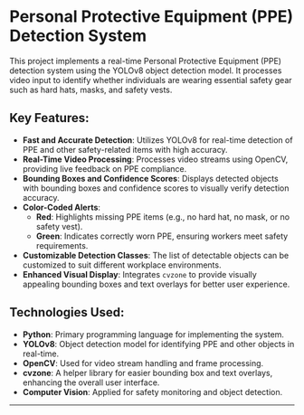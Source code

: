 # Personal Protective Equipment (PPE) Detection System

This project implements a real-time Personal Protective Equipment (PPE) detection system using the YOLOv8 object detection model. It processes video input to identify whether individuals are wearing essential safety gear such as hard hats, masks, and safety vests.

## Key Features:
- **Fast and Accurate Detection**: Utilizes YOLOv8 for real-time detection of PPE and other safety-related items with high accuracy.
- **Real-Time Video Processing**: Processes video streams using OpenCV, providing live feedback on PPE compliance.
- **Bounding Boxes and Confidence Scores**: Displays detected objects with bounding boxes and confidence scores to visually verify detection accuracy.
- **Color-Coded Alerts**: 
  - **Red**: Highlights missing PPE items (e.g., no hard hat, no mask, or no safety vest).
  - **Green**: Indicates correctly worn PPE, ensuring workers meet safety requirements.
- **Customizable Detection Classes**: The list of detectable objects can be customized to suit different workplace environments.
- **Enhanced Visual Display**: Integrates `cvzone` to provide visually appealing bounding boxes and text overlays for better user experience.

## Technologies Used:
- **Python**: Primary programming language for implementing the system.
- **YOLOv8**: Object detection model for identifying PPE and other objects in real-time.
- **OpenCV**: Used for video stream handling and frame processing.
- **cvzone**: A helper library for easier bounding box and text overlays, enhancing the overall user interface.
- **Computer Vision**: Applied for safety monitoring and object detection.

---

